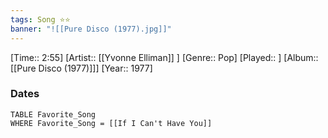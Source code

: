 ```yaml
---
tags: Song ⭐⭐ 
banner: "![[Pure Disco (1977).jpg]]"
---
```

[Time:: 2:55]
[Artist:: [[Yvonne Elliman]] ]
[Genre:: Pop]
[Played:: ]
[Album:: [[Pure Disco (1977)]]]
[Year:: 1977]
### Dates
````dataview
TABLE Favorite_Song
WHERE Favorite_Song = [[If I Can't Have You]]
````